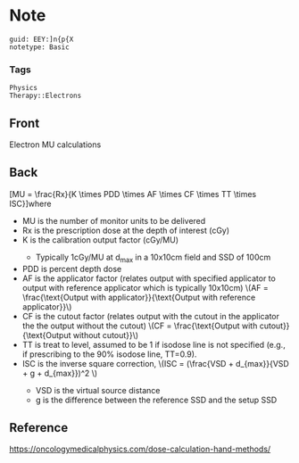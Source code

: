 # Note
```
guid: EEY:]n{p{X
notetype: Basic
```

### Tags
```
Physics
Therapy::Electrons
```

## Front
Electron MU calculations

## Back
\[MU = \frac{Rx}{K \times PDD \times AF \times CF \times TT \times ISC}\]where
<ul><li>MU is the number of monitor units to be delivered</li><li>Rx is the prescription dose at the depth of interest (cGy)</li><li>K is the calibration output factor (cGy/MU)</li><ul><li>Typically 1cGy/MU at d<sub>max</sub> in a 10x10cm field and SSD of 100cm</li></ul><li>PDD is percent depth dose</li><li>AF is the applicator factor (relates output with specified applicator to output with reference applicator which is typically 10x10cm) \(AF = \frac{\text{Output with applicator}}{\text{Output with reference applicator}}\)</li><li>CF is the cutout factor (relates output with the cutout in the applicator the the output without the cutout) \(CF = \frac{\text{Output with cutout}}{\text{Output without cutout}}\)</li><li>TT is treat to level, assumed to be 1 if isodose line is not specified (e.g., if prescribing to the 90% isodose line, TT=0.9).</li><li>ISC is the inverse square correction, \(ISC = (\frac{VSD + d_{max}}{VSD + g + d_{max}})^2 \)</li><ul><li>VSD is the virtual source distance</li><li>g is the difference between the reference SSD and the setup SSD</li></ul></ul>

## Reference
<a href="https://oncologymedicalphysics.com/dose-calculation-hand-methods/">https://oncologymedicalphysics.com/dose-calculation-hand-methods/</a>
